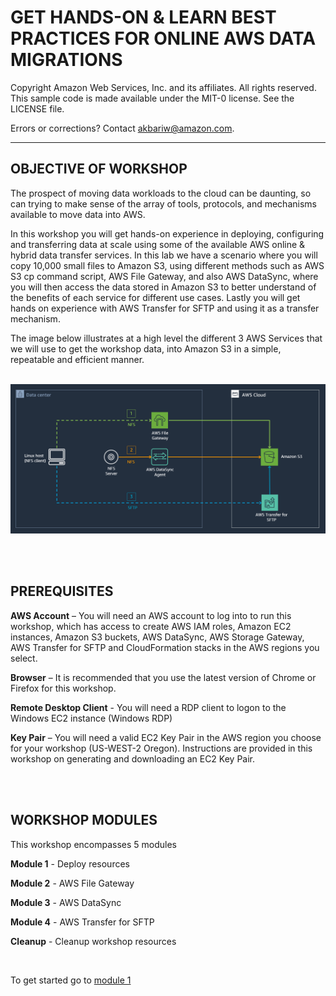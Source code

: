 GET HANDS-ON & LEARN BEST PRACTICES FOR ONLINE AWS DATA MIGRATIONS<br>
=======================================================================

Copyright Amazon Web Services, Inc. and its affiliates.  All rights reserved. This sample code is made available under the MIT-0 license. See the LICENSE file.

Errors or corrections? Contact akbariw@amazon.com.

--------------------------------------------------------


OBJECTIVE OF WORKSHOP
--------------------------------

The prospect of moving data workloads to the cloud can be daunting, so can
trying to make sense of the array of tools, protocols, and mechanisms available
to move data into AWS.

In this workshop you will get hands-on experience in deploying, configuring and
transferring data at scale using some of the available AWS online & hybrid data transfer services. 
In this lab we have a scenario where you will copy 10,000 small files to Amazon S3,
using different methods such as AWS S3 cp command script, AWS File Gateway, and also
AWS DataSync, where you will then access the data stored in Amazon S3 to better understand of the benefits of each service for different use cases. Lastly you will get hands on experience with AWS Transfer for SFTP and using it as a transfer mechanism.

The image below illustrates at a high level the different 3 AWS Services that we will use to get the workshop data, into Amazon S3 in a simple, repeatable and efficient manner.

<br>

<img src="images/0-0.PNG">

<br/><br/>

**PREREQUISITES** 
--------------------------------

**AWS Account** – You will need an AWS account to log into to run this workshop, which has access to 
create AWS IAM roles, Amazon EC2 instances, Amazon S3 buckets, AWS DataSync, AWS Storage Gateway, AWS Transfer for SFTP and CloudFormation stacks in the AWS regions you select.

**Browser** – It is recommended that you use the latest version of Chrome or
Firefox for this workshop.

**Remote Desktop Client** - You will need a RDP client to logon to the Windows
EC2 instance (Windows RDP)

**Key Pair** – You will need a valid EC2 Key Pair in the AWS region you choose
for your workshop (US-WEST-2 Oregon). Instructions are provided in this workshop
on generating and downloading an EC2 Key Pair.


<br/><br/>

**WORKSHOP MODULES**
--------------------

This workshop encompasses 5 modules

**Module 1** - Deploy resources

**Module 2** - AWS File Gateway

**Module 3** - AWS DataSync

**Module 4** - AWS Transfer for SFTP

**Cleanup** - Cleanup workshop resources


<br>

To get started go to [module 1](/module1/README.md)
